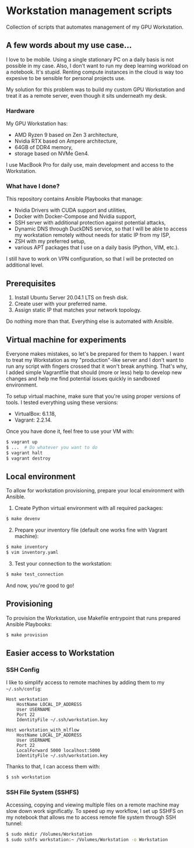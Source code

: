 # Workstation management scripts

Collection of scripts that automates management of my GPU Workstation.

## A few words about my use case...

I love to be mobile. Using a single stationary PC on a daily basis is not possible in my case.
 Also, I don't want to run my deep learning workload on a notebook. It's stupid. Renting compute
 instances in the cloud is way too expesive to be sensible for personal projects use.

My solution for this problem was to build my custom GPU Workstation and treat it as a remote
 server, even though it sits underneath my desk.

### Hardware

My GPU Workstation has:
- AMD Ryzen 9 based on Zen 3 architecture,
- Nvidia RTX based on Ampere architecture,
- 64GB of DDR4 memory,
- storage based on NVMe Gen4.

I use MacBook Pro for daily use, main development and access to the Workstation.

### What have I done?

This repository contains Ansible Playbooks that manage:
 - Nvidia Drivers with CUDA support and utilities,
 - Docker with Docker-Compose and Nvidia support,
 - SSH server with additional protection against potential attacks,
 - Dynamic DNS through DuckDNS service, so that I will be able to access my workstation remotely
   without needs for static IP from my ISP,
 - ZSH with my preferred setup,
 - various APT packages that I use on a daily basis (Python, VIM, etc.).

I still have to work on VPN configuration, so that I will be protected on additional level.

## Prerequisites

1. Install Ubuntu Server 20.04.1 LTS on fresh disk.
2. Create user with your preferred name.
3. Assign static IP that matches your network topology.

Do nothing more than that. Everything else is automated with Ansible.

## Virtual machine for experiments

Everyone makes mistakes, so let's be prepared for them to happen. I want to treat my Workstation
 as my "production"-like server and I don't want to run any script with fingers crossed that it
 won't break anything. That's why, I added simple Vagrantfile that should (more or less) help
 to develop new changes and help me find potential issues quickly in sandboxed environment.

To setup virtual machine, make sure that you're using proper versions of tools. I tested everything
 using these versions:
  - VirtualBox: 6.1.18,
  - Vagrant: 2.2.14.

Once you have done it, feel free to use your VM with:

```bash
$ vagrant up
$ ...  # Do whatever you want to do
$ vagrant halt
$ vagrant destroy
```

## Local environment

To allow for workstation provisioning, prepare your local environment with Ansible.

1. Create Python virtual environment with all required packages:

```bash
$ make devenv
```

2. Prepare your inventory file (default one works fine with Vagrant machine):

```bash
$ make inventory
$ vim inventory.yaml
```

3. Test your connection to the workstation:

```bash
$ make test_connection
```

And now, you're good to go!

## Provisioning

To provision the Workstation, use Makefile entrypoint that runs prepared Ansible Playbooks:

```bash
$ make provision
```

## Easier access to Workstation

### SSH Config

I like to simplify access to remote machines by adding them to my `~/.ssh/config`:

```
Host workstation
    HostName LOCAL_IP_ADDRESS
    User USERNAME
    Port 22
    IdentityFile ~/.ssh/workstation.key

Host workstation_with_mlflow
    HostName LOCAL_IP_ADDRESS
    User USERNAME
    Port 22
    LocalForward 5000 localhost:5000
    IdentityFile ~/.ssh/workstation.key
```

Thanks to that, I can access them with:

```bash
$ ssh workstation
```

### SSH File System (SSHFS)

Accessing, copying and viewing multiple files on a remote machine may slow down work significatly.
 To speed up my workflow, I set up SSHFS on my notebook that allows me to access remote file
 system through SSH tunnel:

```bash
$ sudo mkdir /Volumes/Workstation
$ sudo sshfs workstation:~ /Volumes/Workstation -o Workstation
```
